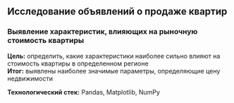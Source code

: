 ## Исследование объявлений о продаже квартир

### Выявление характеристик, влияющих на рыночную стоимость квартиры  
**Цель:** определить, какие характеристики наиболее сильно влияют на стоимость квартиры в определенном регионе  
**Итог:** выявлены наиболее значимые параметры, определяющие цену недвижимости

**Технологический стек:** Pandas, Matplotlib, NumPy

